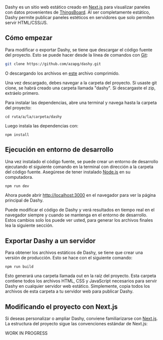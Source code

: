 Dashy es un sitio web estático creado en [Next.js](https://nextjs.org/) para visualizar paneles con datos provenientes de [ThingsBoard](https://thingsboard.io/). Al ser completamente estático, Dashy permite publicar paneles estéticos en servidores que solo permiten servir HTML/CSS/JS.

## Cómo empezar

Para modificar o exportar Dashy, se tiene que descargar el código fuente del proyecto. Esto se puede hacer desde la línea de comandos con [Git](https://git-scm.com/):
```bash
git clone https://github.com/azapg/dashy.git
```

O descargando los archivos en [este](https://github.com/azapg/dashy/archive/refs/heads/main.zip) archivo comprimido.

Una vez descargado, debes navegar a la carpeta del proyecto. Si usaste git clone, se habrá creado una carpeta llamada "dashy". Si descargaste el zip, extráelo primero.

Para instalar las dependencias, abre una terminal y navega hasta la carpeta del proyecto:

```shell
cd ruta/a/la/carpeta/dashy
```

Luego instala las dependencias con: 
```shell
npm install
```


## Ejecución en entorno de desarrollo
Una vez instalado el código fuente, se puede crear un entorno de desarrollo ejecutando el siguiente comando en la terminal con dirección a la carpeta del código fuente. Asegúrese de tener instalado [Node.js](https://nodejs.org/en) en su computadora.

```bash
npm run dev
```

Ahora puede abrir [http://localhost:3000](http://localhost:3000) en el navegador para ver la página principal de Dashy.

Puede modificar el código de Dashy y verá resultados en tiempo real en el navegador siempre y cuando se mantenga en el entorno de desarrollo. Estos cambios solo los puede ver usted, para generar los archivos finales lea la siguiente sección.

## Exportar Dashy a un servidor
Para obtener los archivos estáticos de Dashy, se tiene que crear una versión de producción. Esto se hace con el siguiente comando:
```shell
npm run build
```

Esto generará una carpeta llamada out en la raíz del proyecto. Esta carpeta contiene todos los archivos HTML, CSS y JavaScript necesarios para servir Dashy en cualquier servidor web estático. Simplemente, copia todos los archivos de esta carpeta a tu servidor web para publicar Dashy.

## Modificando el proyecto con Next.js
Si deseas personalizar o ampliar Dashy, conviene familiarizarse con [Next.js](https://nextjs.org/). La estructura del proyecto sigue las convenciones estándar de Next.js:

WORK IN PROGRESS
